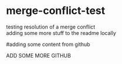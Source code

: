 # merge-conflict-test

testing resolution of a merge conflict <br>
adding some more stuff to the readme locally

#adding some content from github

ADD SOME MORE GITHUB
